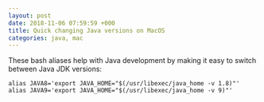 ```yaml
---
layout: post
date: 2018-11-06 07:59:59 +000
title: Quick changing Java versions on MacOS 
categories: java, mac 
---
```


These bash aliases help with Java development by making it easy to switch between Java JDK versions:

    alias JAVA8='export JAVA_HOME="$(/usr/libexec/java_home -v 1.8)"'
    alias JAVA9='export JAVA_HOME="$(/usr/libexec/java_home -v 9)"'
